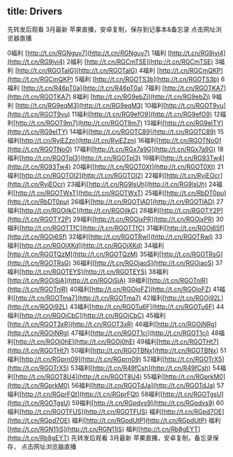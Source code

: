 title: Drivers
---

先转发后观看 3月最新
苹果直播，安卓复制，保存到记事本&备忘录
点击网址浏览器直播

0福利 [http://t.cn/RGNguv7](http://t.cn/RGNguv7)
1福利 [http://t.cn/RG9jvi4](http://t.cn/RG9jvi4)
2福利 [http://t.cn/RGCmTSE](http://t.cn/RGCmTSE)
3福利 [http://t.cn/RGOTaIG](http://t.cn/RGOTaIG)
4福利 [http://t.cn/RGCmQKP](http://t.cn/RGCmQKP)
5福利 [http://t.cn/RGOTS3b](http://t.cn/RGOTS3b)
6福利 [http://t.cn/R46pT0a](http://t.cn/R46pT0a)
7福利 [http://t.cn/RGOTKA7](http://t.cn/RGOTKA7)
8福利 [http://t.cn/RG9ebZj](http://t.cn/RG9ebZj)
9福利 [http://t.cn/RG9eqM3](http://t.cn/RG9eqM3)
10福利[http://t.cn/RGOT9vu](http://t.cn/RGOT9vu)
11福利[http://t.cn/RG9efO9](http://t.cn/RG9efO9)
12福利[http://t.cn/RGOT9m7](http://t.cn/RGOT9m7)
13福利[http://t.cn/RG9eITY](http://t.cn/RG9eITY)
14福利[http://t.cn/RGOTC89](http://t.cn/RGOTC89)
15福利[http://t.cn/RyiEZzn](http://t.cn/RyiEZzn)
16福利[http://t.cn/RGOTNoO](http://t.cn/RGOTNoO)
17福利[http://t.cn/RGx7a9G](http://t.cn/RGx7a9G)
18福利[http://t.cn/RGOTpl3](http://t.cn/RGOTpl3)
19福利[http://t.cn/RG93Tw4](http://t.cn/RG93Tw4)
20福利[http://t.cn/RGOT0Xt](http://t.cn/RGOT0Xt)
21福利[http://t.cn/RGOTOI2](http://t.cn/RGOTOI2)
22福利[http://t.cn/RyiEOcr](http://t.cn/RyiEOcr)
23福利[http://t.cn/RG9lsUh](http://t.cn/RG9lsUh)
24福利[http://t.cn/RGOTWxT](http://t.cn/RGOTWxT)
25福利[http://t.cn/RbDT0pu](http://t.cn/RbDT0pu)
26福利[http://t.cn/RGOTlAD](http://t.cn/RGOTlAD)
27福利[http://t.cn/RGOjIkC](http://t.cn/RGOjIkC)
28福利[http://t.cn/RGOTY2P](http://t.cn/RGOTY2P)
29福利[http://t.cn/RGOjxPR](http://t.cn/RGOjxPR)
30福利[http://t.cn/RGOTTfC](http://t.cn/RGOTTfC)
31福利[http://t.cn/RGOj6Sf](http://t.cn/RGOj6Sf)
32福利[http://t.cn/RGOTRwl](http://t.cn/RGOTRwl)
33福利[http://t.cn/RGOjXKd](http://t.cn/RGOjXKd)
34福利[http://t.cn/RGOTQzM](http://t.cn/RGOTQzM)
35福利[http://t.cn/RGOTRsG](http://t.cn/RGOTRsG)
36福利[http://t.cn/RGOjaoS](http://t.cn/RGOjaoS)
37福利[http://t.cn/RGOTEYS](http://t.cn/RGOTEYS)
38福利[http://t.cn/RGOjSjA](http://t.cn/RGOjSjA)
39福利[http://t.cn/RGOTnlR](http://t.cn/RGOTnlR)
40福利[http://t.cn/RGOjoFZ](http://t.cn/RGOjoFZ)
41福利[http://t.cn/RGOTma7](http://t.cn/RGOTma7)
42福利[http://t.cn/RGOj92L](http://t.cn/RGOj92L)
43福利[http://t.cn/RGOTu6F](http://t.cn/RGOTu6F)
44福利[http://t.cn/RGOjCbC](http://t.cn/RGOjCbC)
45福利[http://t.cn/RGOT3xR](http://t.cn/RGOT3xR)
46福利[http://t.cn/RGOjNRg](http://t.cn/RGOjNRg)
47福利[http://t.cn/RGOT1cj](http://t.cn/RGOT1cj)
48福利[http://t.cn/RGOj0hE](http://t.cn/RGOj0hE)
49福利[http://t.cn/RGOTHt7](http://t.cn/RGOTHt7)
50福利[http://t.cn/RGOTBNx](http://t.cn/RGOTBNx)
51福利[http://t.cn/RGprn09](http://t.cn/RGprn09)
52福利[http://t.cn/RGOTrX5](http://t.cn/RGOTrX5)
53福利[http://t.cn/R49fCsh](http://t.cn/R49fCsh)
54福利[http://t.cn/RGOT8U4](http://t.cn/RGOT8U4)
55福利[http://t.cn/RGprkM0](http://t.cn/RGprkM0)
56福利[http://t.cn/RGOTdJa](http://t.cn/RGOTdJa)
57福利[http://t.cn/RGprFQt](http://t.cn/RGprFQt)
58福利[http://t.cn/RGOTgsU](http://t.cn/RGOTgsU)
59福利[http://t.cn/RGpdvs9](http://t.cn/RGpdvs9)
60福利[http://t.cn/RGOTFUS](http://t.cn/RGOTFUS)
福利[http://t.cn/RGpd7OE](http://t.cn/RGpd7OE)
福利[http://t.cn/RGpdUtP](http://t.cn/RGpdUtP)
福利[http://t.cn/RGN11iS](http://t.cn/RGN11iS)
福利[http://t.cn/Rb8gEYT](http://t.cn/Rb8gEYT)
先转发后观看 3月最新
苹果直播，安卓复制，备忘录保存，
点击网址浏览器直播
